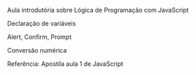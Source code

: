 Aula introdutória sobre Lógica de Programação com JavaScript

Declaração de variáveis

Alert, Confirm, Prompt

Conversão numérica

Referência: Apostila aula 1 de JavaScript